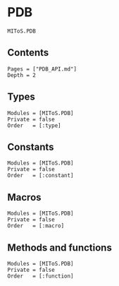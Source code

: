 # PDB

```@docs
MIToS.PDB
```

## Contents

```@contents
Pages = ["PDB_API.md"]
Depth = 2
```  

## Types

```@autodocs
Modules = [MIToS.PDB]
Private = false
Order   = [:type]
```

## Constants

```@autodocs
Modules = [MIToS.PDB]
Private = false
Order   = [:constant]
```

## Macros

```@autodocs
Modules = [MIToS.PDB]
Private = false
Order   = [:macro]
```

## Methods and functions

```@autodocs
Modules = [MIToS.PDB]
Private = false
Order   = [:function]
```
